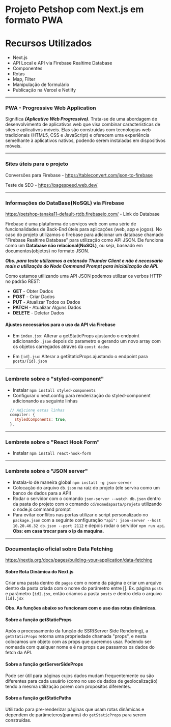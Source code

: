 # Projeto Petshop com Next.js em formato PWA

# Recursos Utilizados

- Next.js
- API Local e API via Firebase Realtime Database
- Componentes
- Rotas
- Map, Filter
- Manipulação de formulário
- Publicação na Vercel e Netlify

---

### PWA - Progressive Web Application

Significa **_(Aplicativo Web Progressivo)_**. Trata-se de uma abordagem de desenvolvimento de aplicativos web que visa combinar características de sites e aplicativos móveis. Elas são construidas com tecnologias web tradicionais (HTML5, CSS e JavaScript) e oferecem uma experiência semelhante à aplicativos nativos, podendo serem instaladas em dispositivos móveis.

---

### Sites úteis para o projeto

Conversões para Firebase - https://tableconvert.com/json-to-firebase

Teste de SEO - https://pagespeed.web.dev/

---

### Informações do DataBase(NoSQL) via Firebase

https://petshop-tanaka11-default-rtdb.firebaseio.com/ - Link do Database

Firebase é uma plataforma de serviços web com uma série de funcionalidades de Back-End úteis para aplicações (web, app e jogos). No caso do projeto utilizamos o firebase para adicionar um database chamado "Firebase Realtime Database" para utilização como API JSON. Ele funciona como um **Database não relacional(NoSQL)**, ou seja, baseado em documentos(objetos) no formato JSON.

**_Obs. para teste utilizamos a extensão Thunder Client e não é necessario mais a utilização do Node Command Prompt para inicialização da API._**

Como estamos utilizando uma API JSON podemos utilizar os verbos HTTP no padrão REST:

- **GET** - Obter Dados
- **POST** - Criar Dados
- **PUT** - Atualizar Todos os Dados
- **PATCH** - Atualizar Alguns Dados
- **DELETE** - Deletar Dados

#### Ajustes necessários para o uso da API via Firebase

- Em `index.jsx`: Alterar a getStaticProps ajustando o endpoint adicionando `.json` depois do parametro e gerando um novo array com os objetos carregados atraves da `const dados`

- Em `[id].jsx`: Alterar a getStaticProps ajustando o endpoint para `posts/{id}.json`

---

### Lembrete sobre o "styled-component"

- Instalar `npm install styled-components`
- Configurar o next.config para renderização do styled-component adicionando as seguinte linhas

```javascript
  // Adicione estas linhas
  compiler: {
    styledComponents: true,
  },
```

---

### Lembrete sobre o "React Hook Form"

- Instalar `npm install react-hook-form`

---

### Lembrete sobre o "JSON server"

- Instala-lo de maneira global `npm install -g json-server`
- Colocação do arquivo `db.json` na raiz do projeto (ele servira como um banco de dados para a API)
- Rodar o servidor com o comando `json-server --watch db.json` dentro da pasta do projeto com o comando `cd/nomedapasta/projeto` utilizando o node.js command prompt
- Para evitar conflitos nas portas utilizar o script personalizado no `package.json` com a seguinte configuração `"api": json-server --host 10.20.46.32 db.json --port 2112` e depois rodar o servidor `npm run api`. **Obs: em casa trocar para o ip da maquina.**

---

### Documentação oficial sobre Data Fetching

https://nextjs.org/docs/pages/building-your-application/data-fetching

#### Sobre Rota Dinâmica do Next.js

Criar uma pasta dentro de `pages` com o nome da página e criar um arquivo dentro da pasta criada com o nome do parâmetro entre []. Ex. página `posts` e parâmetro `[id].jsx`, então criamos a pasta `posts` e dentro dela o arquivo `[id].jsx`

**Obs. As funções abaixo so funcionam com o uso das rotas dinâmicas.**

#### Sobre a função getStaticProps

Após o processamento da função de SSR(Server Side Rendering), a `getStaticProps` retorna uma propriedade chamada "props", e nesta colocamos um objeto com as props que queremos usar. Podendo ser nomeada com qualquer nome e é na props que passamos os dados do fetch da API.

#### Sobre a função getServerSideProps

Pode ser útil para páginas cujos dados mudam frequentemente ou são diferentes para cada usuário (como no uso de dados de geolocalização) tendo a mesma utilização porem com propositos diferentes.

#### Sobre a função getStaticPaths

Utilizado para pre-renderizar páginas que usam rotas dinâmicas e dependem de parâmeteros(params) do `getStaticProps` para serem construídas.

